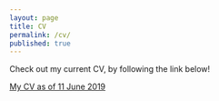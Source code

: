 ```yaml
---
layout: page
title: CV
permalink: /cv/
published: true
---
```

Check out my current CV, by following the link below!

<a title="CVWaugh_asof042918_final_PHD" href="https://waughr.us/images/Waugh_MODCV_061119.pdf">My CV as of 11 June 2019</a>
